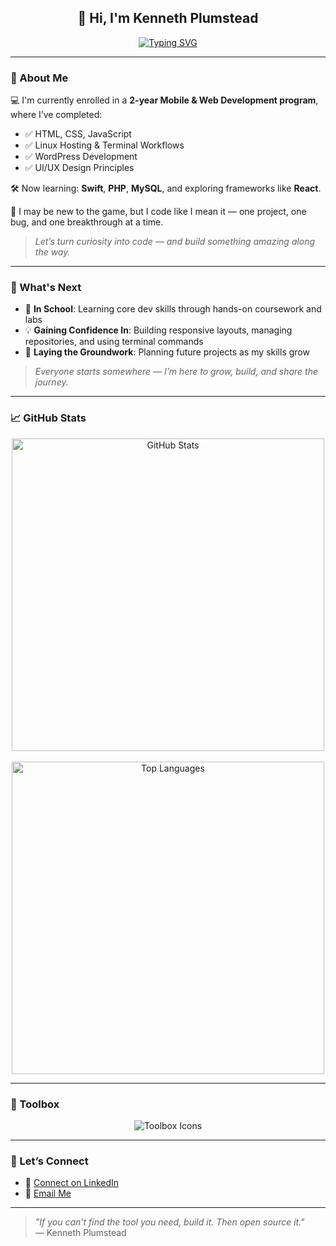 <h2 align="center">👋 Hi, I'm Kenneth Plumstead</h2>

<p align="center">
  <a href="https://github.com/KennethPlumstead">
    <img src="https://readme-typing-svg.demolab.com?font=Fira+Code&weight=500&size=24&pause=1000&center=true&vCenter=true&width=500&lines=Mobile+%26+Web+Dev+Student;Always+Learning%2C+Always+Building" alt="Typing SVG" />
  </a>
</p>

---

### 🧠 About Me

💻 I'm currently enrolled in a **2-year Mobile & Web Development program**, where I’ve completed:

- ✅ HTML, CSS, JavaScript  
- ✅ Linux Hosting & Terminal Workflows  
- ✅ WordPress Development  
- ✅ UI/UX Design Principles  

🛠️ Now learning: **Swift**, **PHP**, **MySQL**, and exploring frameworks like **React**.

🚀 I may be new to the game, but I code like I mean it — one project, one bug, and one breakthrough at a time.

> *Let’s turn curiosity into code — and build something amazing along the way.*

---

### 🚀 What's Next

- 📘 **In School**: Learning core dev skills through hands-on coursework and labs  
- 💡 **Gaining Confidence In**: Building responsive layouts, managing repositories, and using terminal commands  
- 🧱 **Laying the Groundwork**: Planning future projects as my skills grow

> *Everyone starts somewhere — I’m here to grow, build, and share the journey.*

---

### 📈 GitHub Stats

<p align="center">
  <img width="500" src="https://github-readme-stats.vercel.app/api?username=KennethPlumstead&show_icons=true&theme=radical&hide_border=true" alt="GitHub Stats" />
  <br><br>
  <img width="500" src="https://github-readme-stats.vercel.app/api/top-langs/?username=KennethPlumstead&layout=compact&theme=radical&hide_border=true" alt="Top Languages" />
</p>

---

### 🧰 Toolbox


<p align="center">
  <img src="https://skillicons.dev/icons?i=html,css,js,wordpress,php,mysql,swift,github,vscode,linux,bash,figma,xd" alt="Toolbox Icons" />
</p>

---

### 🤝 Let’s Connect

- 💼 [Connect on LinkedIn](https://www.linkedin.com/in/kenneth-plumstead-464278347/)
- 📧 [Email Me](mailto:Kennethplumstead@icloud.com)

---

> _"If you can't find the tool you need, build it. Then open source it."_  
> — Kenneth Plumstead
